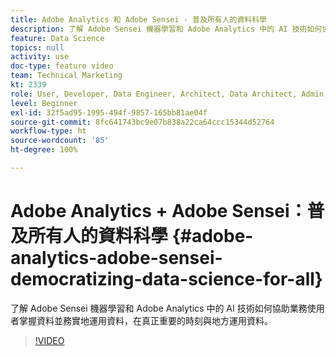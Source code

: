 ```yaml
---
title: Adobe Analytics 和 Adobe Sensei - 普及所有人的資料科學
description: 了解 Adobe Sensei 機器學習和 Adobe Analytics 中的 AI 技術如何協助業務使用者掌握資料並務實地運用資料，在真正重要的時刻與地方運用資料。
feature: Data Science
topics: null
activity: use
doc-type: feature video
team: Technical Marketing
kt: 2339
role: User, Developer, Data Engineer, Architect, Data Architect, Admin, Leader
level: Beginner
exl-id: 32f5ad95-1995-494f-9857-165bb81ae04f
source-git-commit: 8fc641743bc9e07b838a22ca64ccc15344d52764
workflow-type: ht
source-wordcount: '85'
ht-degree: 100%

---
```


# Adobe Analytics + Adobe Sensei：普及所有人的資料科學 {#adobe-analytics-adobe-sensei-democratizing-data-science-for-all}

了解 Adobe Sensei 機器學習和 Adobe Analytics 中的 AI 技術如何協助業務使用者掌握資料並務實地運用資料，在真正重要的時刻與地方運用資料。

>[!VIDEO](https://video.tv.adobe.com/v/25838/?quality=12&learn=on)
